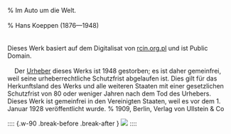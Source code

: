 % Im Auto um die Welt.<br /><br />
% Hans Koeppen (1876—1948)<br /><br />
  <br/>Dieses Werk basiert auf dem Digitalisat von [rcin.org.pl](https://rcin.org.pl/dlibra/publication/140696/edition/118065) und ist Public Domain.
  <br /><br />&nbsp;&nbsp;&nbsp;&nbsp;Der [Urheber](https://de.wikipedia.org/wiki/Hans_Koeppen_(Offizier)) dieses Werks ist 1948 gestorben; es ist daher gemeinfrei,
  weil seine urheberrechtliche Schutzfrist abgelaufen ist.
  Dies gilt für das Herkunftsland des Werks und alle weiteren Staaten mit einer
  gesetzlichen Schutzfrist von 80 oder weniger Jahren nach dem Tod des Urhebers.
  Dieses Werk ist gemeinfrei in den Vereinigten Staaten, weil es vor dem 1. Januar 
  1928 veröffentlicht wurde.
% 1909, Berlin, Verlag von Ullstein & Co

:::: {.w-90 .break-before .break-after }
![](cover.jpg "")
::::
